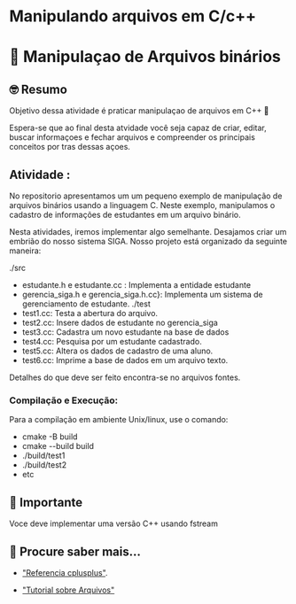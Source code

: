# Manipulando arquivos em C/c++

# :wave: Manipulaçao de Arquivos binários

## 🤓 Resumo

Objetivo dessa atividade é praticar manipulaçao de arquivos em C++ 🚀

Espera-se que ao final desta atvidade você seja capaz de criar, editar, buscar informaçoes e 
fechar arquivos e compreender os principais conceitos por tras dessas açoes. 

## Atividade :

No repositorio apresentamos um um pequeno exemplo de manipulação de arquivos binários 
usando a linguagem C. Neste exemplo, manipulamos o cadastro de informações de estudantes
em um arquivo binário.

Nesta atividades, iremos implementar algo semelhante. Desajamos criar um embrião
do nosso sistema SIGA. Nosso projeto está organizado da seguinte maneira:

./src
  - estudante.h e estudante.cc : Implementa a entidade estudante
  - gerencia_siga.h e gerencia_siga.h.cc}: Implementa um sistema de gerenciamento de estudante.
./test 
  - test1.cc:  Testa a abertura do arquivo.  
  - test2.cc:  Insere dados de estudante no gerencia_siga
  - test3.cc:  Cadastra um novo estudante na base de dados
  - test4.cc:  Pesquisa por um estudante cadastrado.
  - test5.cc:  Altera os dados de cadastro de uma aluno.
  - test6.cc:  Imprime a base de dados em um arquivo texto. 

Detalhes do que deve ser feito encontra-se no arquivos fontes.

### Compilação e Execução: 

Para a compilação em ambiente Unix/linux, use o comando:

 - cmake -B build
 - cmake --build build 
 - ./build/test1
 - ./build/test2
 - etc 

## 📝 Importante

Voce deve implementar uma versão C++ usando fstream

## 📝 Procure saber mais...

* ["Referencia cplusplus"](https://www.cplusplus.com/reference/fstream/fstream/).

* ["Tutorial sobre Arquivos"](https://www.cplusplus.com/reference/fstream/fstream/)



